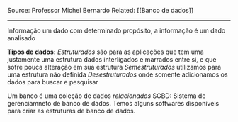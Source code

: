 Source: Professor Michel  Bernardo
Related: [[Banco de dados]]

---

Informação um dado com determinado propósito, a informação é um dado analisado

**Tipos de dados:**
*Estruturados* são para as aplicações que tem uma justamente uma estrutura dados interligados e marrados entre si, e que sofre pouca alteração em sua estrutura
*Semestruturados* utilizamos para uma estrutura não definida
*Desestruturados* onde somente adicionamos os dados para buscar e pesquisar

Um banco é uma coleção de dados *relacionados*
SGBD: Sistema de gerenciamneto de banco de dados. Temos alguns softwares disponíveis para criar as estruturas de banco de dados.

